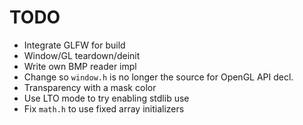 # TODO

- Integrate GLFW for build
- Window/GL teardown/deinit
- Write own BMP reader impl
- Change so `window.h` is no longer the source for OpenGL API decl.
- Transparency with a mask color
- Use LTO mode to try enabling stdlib use
- Fix `math.h` to use fixed array initializers
